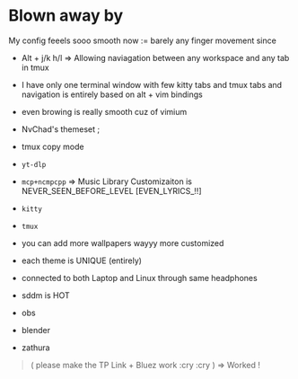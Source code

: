 # Blown away by

My config feeels sooo smooth now := barely any finger movement since 
- Alt + j/k h/l => Allowing naviagation between any workspace and any tab in tmux
- I have only one terminal window with few kitty tabs and tmux tabs and navigation is entirely based on alt + vim bindings
- even browing is really smooth cuz of vimium


- NvChad's themeset ;
- tmux copy mode
- `yt-dlp`
- `mcp+ncmpcpp` => Music Library Customizaiton is NEVER_SEEN_BEFORE_LEVEL [EVEN_LYRICS_!!]
- `kitty`
- `tmux`
- you can add more wallpapers wayyy more customized
- each theme is UNIQUE (entirely)
- connected to both Laptop and Linux through same headphones
- sddm is HOT
- obs
- blender
- zathura


> ( please make the TP Link + Bluez work :cry :cry )
=> Worked !
